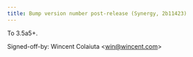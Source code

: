 ```yaml
---
title: Bump version number post-release (Synergy, 2b11423)
---
```


To 3.5a5+.

Signed-off-by: Wincent Colaiuta &lt;win@wincent.com&gt;

